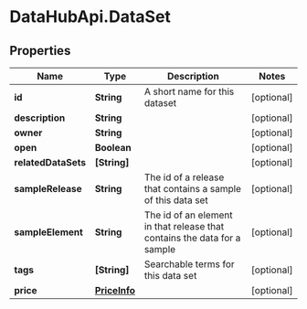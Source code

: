 # DataHubApi.DataSet

## Properties
Name | Type | Description | Notes
------------ | ------------- | ------------- | -------------
**id** | **String** | A short name for this dataset | [optional] 
**description** | **String** |  | [optional] 
**owner** | **String** |  | [optional] 
**open** | **Boolean** |  | [optional] 
**relatedDataSets** | **[String]** |  | [optional] 
**sampleRelease** | **String** | The id of a release that contains a sample of this data set | [optional] 
**sampleElement** | **String** | The id of an element in that release that contains the data for a sample | [optional] 
**tags** | **[String]** | Searchable terms for this data set | [optional] 
**price** | [**PriceInfo**](PriceInfo.md) |  | [optional] 



